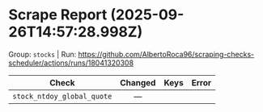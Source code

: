 # Scrape Report (2025-09-26T14:57:28.998Z)

Group: `stocks`  |  Run: https://github.com/AlbertoRoca96/scraping-checks-scheduler/actions/runs/18041320308

| Check | Changed | Keys | Error |
|---|:---:|:--|:--|
| `stock_ntdoy_global_quote` | — |  |  |
